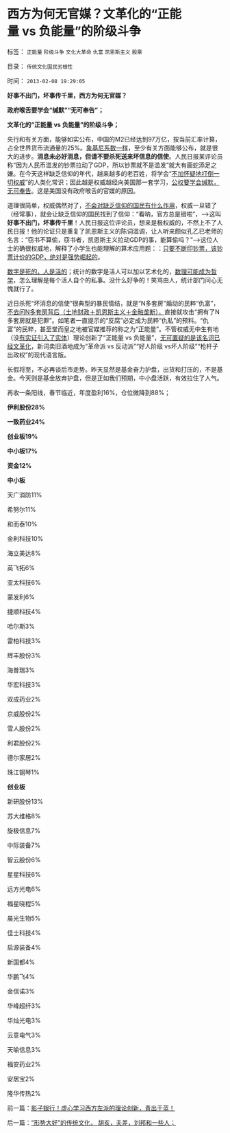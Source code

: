 # 西方为何无官媒？文革化的“正能量&nbsp;vs&nbsp;负能量”的阶级斗争

标签： `正能量` `阶级斗争` `文化大革命` `仇富` `凯恩斯主义` `股票` 

目录： `传统文化国民劣根性`

时间： `2013-02-08 19:29:05`

**好事不出门，坏事传千里，西方为何无官媒？**

**政府喉舌要学会“缄默”“无可奉告”；**

**文革化的“正能量 vs 负能量”的阶级斗争；**

央行和有关方面，能够如实公布，中国的M2已经达到97万亿，按当前汇率计算，占全世界货币流通量的25%。[象基尼系数一样](../../../2013/1/22/炒作贫富差距，不是毛左就是民粹，至少是纳粹.md)，至少有关方面能够公布，就是很大的进步。**消息未必好消息，但请不要杀死送来坏信息的信使**。人民日报某评论员称“因为人民币滥发的钞票拉动了GDP，所以钞票就不是滥发”就大有画蛇添足之嫌。在今天这样缺乏信仰的年代，越来越多的老百姓，将学会“[不加怀疑地打倒一切权威](../../../2012/2/11/民主依赖利益契约，不依赖革命口号.md)”的人类化常识；因此越是权威越经向美国那一套学习，[公权要学会缄默，无可奉告](../../../2010/11/30/为什么处罚造谣将制造恐慌？.md)。这是美国没有政府喉舌的官媒的原因。

道理很简单，权威偶然对了，[不会对缺乏信仰的国民有什么作用](../../../2011/11/24/缺乏信仰是公有制的丧钟.md)，权威一旦错了（经常事），就会让缺乏信仰的国民找到了信仰：“看呐，官方总是错啦”，——>这叫**好事不出门，坏事传千里**！人民日报这位评论员，想来是极权威的，不然上不了人民日报！他的论证只是重复了凯恩斯主义的陈词滥调，让人听来颇似孔乙已老师的名言：“窃书不算偷，窃书者，凯恩斯主义拉动GDP的事，能算偷吗？”——>这位人士的确很权威地，解释了小学生也能理解的算术应用题：：[只要不断印钞票，该钞票计价的GDP，绝对是强势崛起的](../../../2010/3/13/中国特色的货币主义到了尽头.md)。

[数字是死的，人是活的](../../../2012/6/29/讴歌盛世的科学派，“信仰科学”的“实证主义”.md)；统计的数字是活人可以加以艺术化的，[数理可能成为哲学](../../../2011/5/14/滥用数学的逻辑混乱.md)，怎么理解是每个活人自个的私事。没什么好争的！笑骂由人，统计部门问心无愧就行了。

近日杀死“坏消息的信使”很典型的暴民情结，就是“N多套房”煽动的民粹“仇富”，[不去问N多套房背后（土地财政＋凯恩斯主义＋金融垄断），](../../../2013/2/7/N多套房不是罪恶，暴露了“刚性需求”是什么玩意！.md)直接就攻击“拥有了N多套房就是犯罪”。如笔者一直提示的“反腐”必定成为民粹“仇私”的预料。“仇富”的民粹，甚至堂而皇之地被官媒推荐的称之为“正能量”。不管权威无中生有地（没[有实证引入了实体](../../../2010/1/5/存实除虚的奥卡姆剃刀法则.md)）理论创新了“正能量 vs 负能量”，[无可置疑的是该名词已经文革化](../../../2012/4/9/文革为什么难以避免而且必须疯狂？.md)，新词卖旧酒地成为“革命派 vs 反动派”“好人阶级 vs坏人阶级”“枪杆子出政权”的现代语言版。

长假将至，不必再谈后市走势。昨天显然是基金奋力护盘，出货和打压的，不是基金。今天则是基金放弃护盘，但是正如我们预期，中小盘活跃，有效拉住了人气。

再收一条阳线，春节临近，年度盈利16%，仓位微降到88%；

**伊利股份28%**

**一致药业24%**

**创业板19%**

**中小板17%**

**资金12%**

**中小板**

天广消防11%

希努尔11%

和而泰10%

金利科技10%

海立美达8%

英飞拓6%

亚太科技6%

蒙发利6%

捷顺科技4%

哈尔斯3%

雷柏科技3%

辉丰股份3%

海普瑞3%

华宏科技3%

双成药业2%

京威股份2%

雪人股份2%

利君股份2%

德尔家居2%

珠江钢琴1%

**创业板**

新研股份13%

苏大维格8%

旋极信息7%

中际装备7%

智云股份6%

星星科技6%

远方光电6%

福星晓程5%

晨光生物5%

佳士科技4%

启源装备4%

新国都4%

华鹏飞4%

金信诺3%

华峰超纤3%

华灿光电3%

云意电气3%

天喻信息3%

福安药业2%

安居宝2%

隆华传热2%



前一篇：[影子银行！虚心学习西方左派的理论创新，青出于蓝！](../../../2013/2/8/影子银行！虚心学习西方左派的理论创新，青出于蓝！.md)

后一篇：[“形势大好”的传统文化，&nbsp;胡亥，夫差，刘邦和一些人；](../../../2013/2/9/“形势大好”的传统文化，胡亥，夫差，刘邦和一些人；.md)